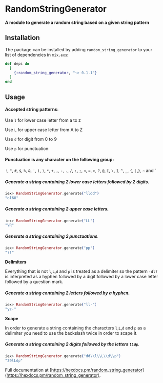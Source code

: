 # RandomStringGenerator

**A module to generate a random string based on a given string pattern**

## Installation

The package can be installed by adding `random_string_generator` to your list of dependencies in `mix.exs`:

```elixir
def deps do
  [
    {:random_string_generator, "~> 0.1.1"}
  ]
end
```

## Usage

#### Accepted string patterns:

  Use `l` for lower case letter from a to z

  Use `L` for upper case letter from A to Z

  Use `d` for digit from 0 to 9

  Use `p` for punctuation

#### Punctuation is any character on the following group:

  `!`, `"`, `#`, `$`, `%`, `&`, `'`, `(`, `)`, `*`, `+`, `,`, `-`,
  `.`, `/`, `:`, `;`, `<`, `=`, `>`, `?`, `@`, `[`, ` \ `, `]`, `^`,
  `_`, `{`, `|`,`}`, `~` and `` ` ``

##### Generate a string containing 2 lower case letters followed by 2 digits.
```elixir
iex> RandomStringGenerator.generate("lldd")
"ol68"
```

##### Generate a string containing 2 upper case letters.
```elixir
iex> RandomStringGenerator.generate("LL")
"VR"
```

##### Generate a string containing 2 punctuations.
```elixir
iex> RandomStringGenerator.generate("pp")
"?!"
```

**Delimiters**

  Everything that is not `l`,`L`,`d` and `p` is treated as a delimiter so the
  pattern `-dl?` is interpreted as a hyphen followed by a digit followed by
  a lower case letter followed by a question mark.

##### Generate a string containing 2 letters followed by a hyphen.
```elixir
iex> RandomStringGenerator.generate("ll-")
"yz-"
```

**Scape**

  In order to generate a string containing the characters `l`,`L`,`d` and `p`
  as a delimiter you need to use the backslash twice in order to scape it.

##### Generate a string containing 2 digits followed by the letters `lLdp`.
```elixir
iex> RandomStringGenerator.generate("dd\\l\\L\\d\\p")
"39lLdp"
```

Full documentation at [https://hexdocs.pm/random_string_generator](https://hexdocs.pm/random_string_generator).

